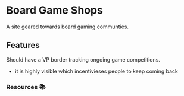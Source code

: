 # Board Game Shops

A site geared towards board gaming communties.

## Features

Should have a VP border tracking ongoing game competitions.
 - it is highly visible which incentivieses people to keep coming back


### Resources 📚

